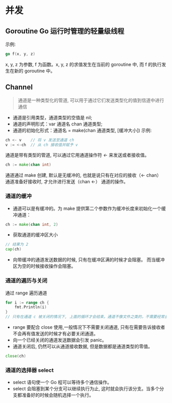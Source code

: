 # 并发

## Goroutine Go 运行时管理的轻量级线程
示例:
```go
go f(x, y, z)
```
x, y, z 为参数, f 为函数。x, y, z 的求值发生在当前的 goroutine 中, 而 f 的执行发生在新的 goroutine 中。

## Channel 
> 通道是一种类型化的管道, 可以用于通过它们发送类型化的值到信道中进行通信
- 通道是引用类型，通道类型的空值是 nil;
- 通道的声明形式：var 通道名 chan 通道类型;
- 通道的初始化形式：通道名 = make(chan 通道类型, [缓冲大小])
示例:
```go
ch <- v    // 将 v 发送至通道 ch
v := <-ch  // 从 ch 接收值并赋予 v
```
通道是带有类型的管道, 可以通过它用通道操作符 *<-* 来发送或者接收值。

```go
ch := make(chan int)
```
通道通过 make 创建, 默认是无缓冲的, 也就是说只有在对应的接收（<- chan） 通道准备好接收时, 才允许进行发送（chan <-） 通道的操作。
### 通道的缓冲
- 通道可以是有缓冲的。为 make 提供第二个参数作为缓冲长度来初始化一个缓冲通道：
```go
ch := make(chan int, 2)
```
- 获取通道的缓冲区大小
```go
// 结果为 2
cap(ch)
```
- 向带缓冲的通道发送数据的时候, 只有在缓冲区满的时候才会阻塞。 而当缓冲区为空的时候接收操作会阻塞。
### 通道的遍历与关闭
通过 range 遍历通道
```go
for i := range ch {
    fmt.Println(i)
}
// 只有在通道 c 被关闭的情况下, 上面的循环才会结束。通道不像文件之类的，不需要经常去关闭, 只有当你确实没有任何发送数据了, 或者你想显式的结束 range 循环之类的。
```
- range 要配合 close 使用,一般情况下不需要关闭通道, 只有在需要告诉接收者不会再有值发送的时候才有必要关闭通道。
- 向一个已经关闭的通道发送数据会引发 panic。
- 通道关闭后, 仍然可以从通道接收数据, 但是数据都是通道类型的零值。
```go
close(ch)
```
### 通道的选择器 select 
- select 语句使一个 Go 程可以等待多个通信操作。
- select 会阻塞到某个分支可以继续执行为止, 这时就会执行该分支。当多个分支都准备好的时候会随机选择一个执行。